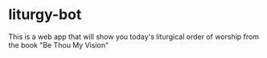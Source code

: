 # liturgy-bot
This is a web app that will show you today's liturgical order of worship from the book "Be Thou My Vision"
